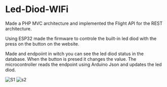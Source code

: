 # Led-Diod-WIFi


Made a PHP MVC architecture and implemented the Flight API for the REST architecture.

Using ESP32 made the firmware to controle the built-in led diod with the press on the button on the website.

Made and endpoiint in witch you can see the led diod status in the database. When the button is presed it changes the value. The microcontroller reads the endpoint using Arduino Json and updates the led diod.

![S1](https://github.com/Nemanja5199/Led-Diod-WIFI/assets/91099510/c1542fc2-a37d-4725-b069-530269e82ae9)
![s2](https://github.com/Nemanja5199/Led-Diod-WIFI/assets/91099510/4bd30b3a-1dd7-4607-8544-f599830a878e)
